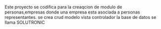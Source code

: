 Este proyecto se codifica para la creaqcion de modulo de personas,empresas donde una empresa esta asociada a personas representantes.
se crea crud modelo vista controlador 
la base de datos se llama SOLUTRONIC
